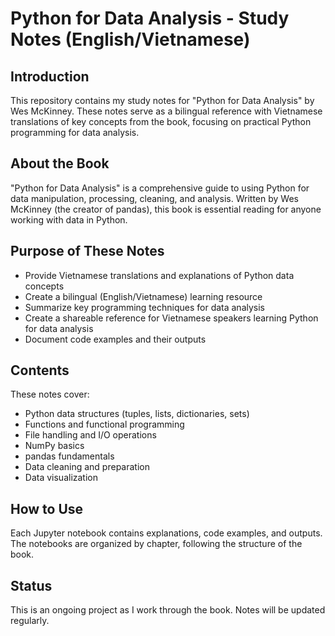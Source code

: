 # Python for Data Analysis - Study Notes (English/Vietnamese)

## Introduction
This repository contains my study notes for "Python for Data Analysis" by Wes McKinney. These notes serve as a bilingual reference with Vietnamese translations of key concepts from the book, focusing on practical Python programming for data analysis.

## About the Book
"Python for Data Analysis" is a comprehensive guide to using Python for data manipulation, processing, cleaning, and analysis. Written by Wes McKinney (the creator of pandas), this book is essential reading for anyone working with data in Python.

## Purpose of These Notes
- Provide Vietnamese translations and explanations of Python data concepts
- Create a bilingual (English/Vietnamese) learning resource
- Summarize key programming techniques for data analysis
- Create a shareable reference for Vietnamese speakers learning Python for data analysis
- Document code examples and their outputs

## Contents
These notes cover:
- Python data structures (tuples, lists, dictionaries, sets)
- Functions and functional programming
- File handling and I/O operations
- NumPy basics
- pandas fundamentals
- Data cleaning and preparation
- Data visualization

## How to Use
Each Jupyter notebook contains explanations, code examples, and outputs. The notebooks are organized by chapter, following the structure of the book.

## Status
This is an ongoing project as I work through the book. Notes will be updated regularly.